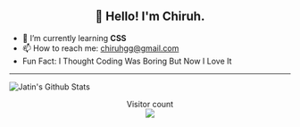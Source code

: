 <h2 align="center">👋 Hello! I'm Chiruh.</h2>
<p align="center">
 
</p>

- 🌱 I’m currently learning **CSS**
- 📫 How to reach me: chiruhgg@gmail.com
- Fun Fact: I Thought Coding Was Boring But Now I Love It

-----

<img align="center" alt="Jatin's Github Stats" src="https://github-readme-stats.vercel.app/api?username=Chiruh&show_icons=true&hide_border=true" />

<p align="center"> 
  Visitor count<br>
  <img src="https://profile-counter.glitch.me/Chiruh/count.svg" />
</p>

